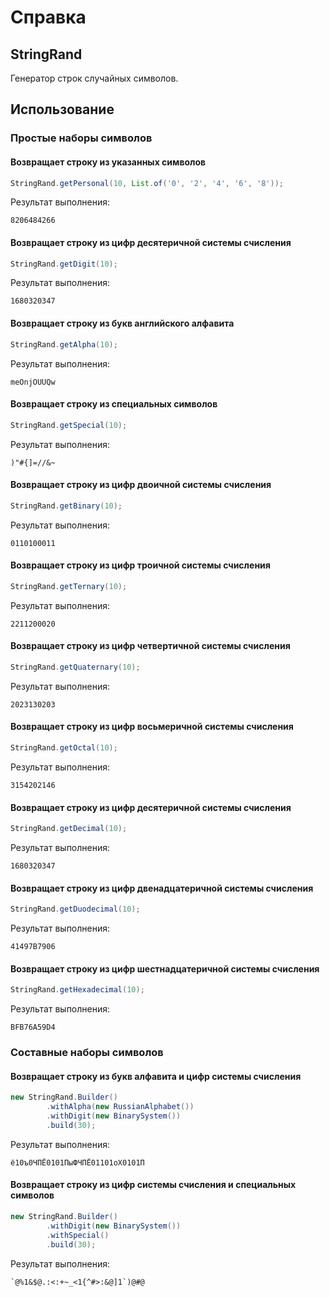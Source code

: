 # Справка
## StringRand
Генератор строк случайных символов.

## Использование
### Простые наборы символов
#### Возвращает строку из указанных символов
```java
StringRand.getPersonal(10, List.of('0', '2', '4', '6', '8'));
```

Результат выполнения:
```
8206484266
```

#### Возвращает строку из цифр десятеричной системы счисления
```java
StringRand.getDigit(10);
```

Результат выполнения:
```
1680320347
```

#### Возвращает строку из букв английского алфавита
```java
StringRand.getAlpha(10);
```

Результат выполнения:
```
meOnjOUUQw
```

#### Возвращает строку из специальных символов
```java
StringRand.getSpecial(10);
```

Результат выполнения:
```
)"#{]=//&~
```

#### Возвращает строку из цифр двоичной системы счисления
```java
StringRand.getBinary(10);
```

Результат выполнения:
```
0110100011
```

#### Возвращает строку из цифр троичной системы счисления
```java
StringRand.getTernary(10);
```

Результат выполнения:
```
2211200020
```

#### Возвращает строку из цифр четвертичной системы счисления
```java
StringRand.getQuaternary(10);
```

Результат выполнения:
```
2023130203
```


#### Возвращает строку из цифр восьмеричной системы счисления
```java
StringRand.getOctal(10);
```

Результат выполнения:
```
3154202146
```

#### Возвращает строку из цифр десятеричной системы счисления
```java
StringRand.getDecimal(10);
```

Результат выполнения:
```
1680320347
```

#### Возвращает строку из цифр двенадцатеричной системы счисления
```java
StringRand.getDuodecimal(10);
```

Результат выполнения:
```
41497B7906
```

#### Возвращает строку из цифр шестнадцатеричной системы счисления
```java
StringRand.getHexadecimal(10);
```

Результат выполнения:
```
BFB76A59D4
```

### Составные наборы символов
#### Возвращает строку из букв алфавита и цифр системы счисления
```java
new StringRand.Builder()
        .withAlpha(new RussianAlphabet())
        .withDigit(new BinarySystem())
        .build(30);
```

Результат выполнения:
```
ё10ъ0ЧПЁ0101ПыФЧПЁ01101оХ0101П
```

#### Возвращает строку из цифр системы счисления и специальных символов
```java
new StringRand.Builder()
        .withDigit(new BinarySystem())
        .withSpecial()
        .build(30);
```

Результат выполнения:
```
`@%1&$@.:<:+~_<1{^#>:&@]1`)@#@
```
